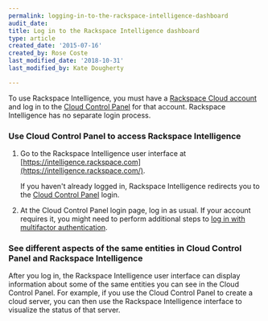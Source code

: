 ```yaml
---
permalink: logging-in-to-the-rackspace-intelligence-dashboard
audit_date:
title: Log in to the Rackspace Intelligence dashboard
type: article
created_date: '2015-07-16'
created_by: Rose Coste
last_modified_date: '2018-10-31'
last_modified_by: Kate Dougherty

---
```


To use Rackspace Intelligence, you must have a [Rackspace Cloud
account](https://cart.rackspace.com/cloud) and log in to
the [Cloud Control Panel](https://login.rackspace.com/) for that
account. Rackspace Intelligence has no separate login process.

### Use Cloud Control Panel to access Rackspace Intelligence

1.  Go to the Rackspace Intelligence user interface
    at [https://intelligence.rackspace.com](https://intelligence.rackspace.com/).

    If you haven't already logged in, Rackspace Intelligence redirects you to the
    [Cloud Control Panel](https://login.rackspace.com) login.

2.  At the Cloud Control Panel login page, log in as usual. If your
    account requires it, you might need to perform additional steps to
    [log in with multifactor authentication](/support/how-to/multifactor-authentication-from-the-cloud-control-panel/).

### See different aspects of the same entities in Cloud Control Panel and Rackspace Intelligence

After you log in, the Rackspace Intelligence user interface can
display information about some of the same entities you can see in
the Cloud Control Panel. For example, if you use the Cloud Control Panel
to create a cloud server, you can then use the Rackspace Intelligence
interface to visualize the status of that server.
